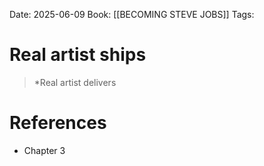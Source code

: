 Date: 2025-06-09
Book: [[BECOMING STEVE JOBS]]
Tags: 

# Real artist ships

> *Real artist delivers 
# References 
- Chapter 3